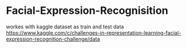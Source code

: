 # Facial-Expression-Recognisition

workes with kaggle dataset as train and test data
https://www.kaggle.com/c/challenges-in-representation-learning-facial-expression-recognition-challenge/data
